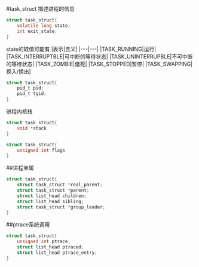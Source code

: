 #task_struct
描述进程的信息

```c
struct task_struct{
    volatile long state;
    int exit_state;
}
```
state的取值可能有
|表示|含义|
|---|---|
|TASK_RUNNING|运行|
|TASK_INTERRUPTBLE|可中断的等待状态|
|TASK_UNINTERRUPBLE|不可中断的等待状态|
|TASK_ZOMBIE|僵死|
|TASK_STOPPED|暂停|
|TASK_SWAPPING|换入/换出|


```c
struct task_struct{
    pid_t pid;
    pid_t tgid;
}
```

进程内核栈
```c
struct task_struct{
    void *stack
}
```

```c
struct task_struct{
    unsigned int flags
}
```

##进程亲属
```c
struct task_struct{
    struct task_struct *real_parent;
    struct task_struct *parent;
    struct list_head children;
    struct list_head sibling;
    struct task_struct *group_leader;
}
```


##ptrace系统调用
```c
struct task_struct{
    unsigned int ptrace;
    struct list_head ptraced;
    struct list_head ptrace_entry;
}
```
